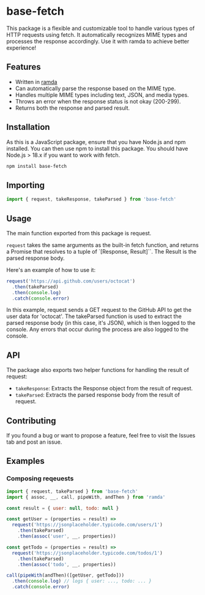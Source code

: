 # base-fetch

This package is a flexible and customizable tool to handle various types of HTTP requests using fetch. It automatically recognizes MIME types and processes the response accordingly. Use it with ramda to achieve better experience!

## Features

- Written in [ramda](https://ramdajs.com/)
- Can automatically parse the response based on the MIME type.
- Handles multiple MIME types including text, JSON, and media types.
- Throws an error when the response status is not okay (200-299).
- Returns both the response and parsed result.

## Installation

As this is a JavaScript package, ensure that you have Node.js and npm installed. You can then use npm to install this package. You should have Node.js > 18.x if you want to work with fetch.

```bash
npm install base-fetch
```

## Importing

```javascript
import { request, takeResponse, takeParsed } from 'base-fetch'
```

## Usage

The main function exported from this package is request.

`request` takes the same arguments as the built-in fetch function, and returns a Promise that resolves to a tuple of `[Response, Result]``. The Result is the parsed response body.

Here's an example of how to use it:

```javascript
request('https://api.github.com/users/octocat')
  .then(takeParsed)
  .then(console.log)
  .catch(console.error)
```

In this example, request sends a GET request to the GitHub API to get the user data for 'octocat'. The takeParsed function is used to extract the parsed response body (in this case, it's JSON), which is then logged to the console. Any errors that occur during the process are also logged to the console.

## API

The package also exports two helper functions for handling the result of request:

- `takeResponse`: Extracts the Response object from the result of request.
- `takeParsed`: Extracts the parsed response body from the result of request.

## Contributing

If you found a bug or want to propose a feature, feel free to visit the Issues tab and post an issue.

## Examples

### Composing reqeuests

```javascript
import { request, takeParsed } from 'base-fetch'
import { assoc, __, call, pipeWith, andThen } from 'ramda'

const result = { user: null, todo: null }

const getUser = (properties = result) =>
  request('https://jsonplaceholder.typicode.com/users/1')
    .then(takeParsed)
    .then(assoc('user', __, properties))

const getTodo = (properties = result) =>
  request('https://jsonplaceholder.typicode.com/todos/1')
    .then(takeParsed)
    .then(assoc('todo', __, properties))

call(pipeWith(andThen)([getUser, getTodo]))
  .then(console.log) // logs { user: ..., todo: ... }
  .catch(console.error)
```
